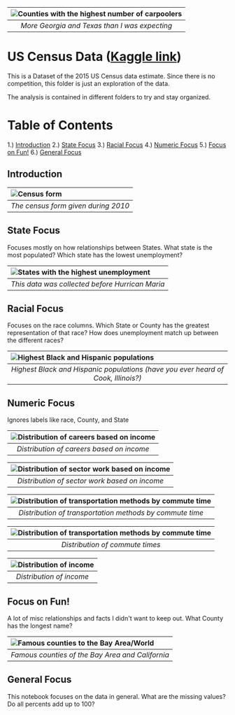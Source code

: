 | <img src="photos/carpool.png" alt="Counties with the highest number of carpoolers" style="float:left;"/> | 
|:--:| 
| *More Georgia and Texas than I was expecting* | 

# US Census Data ([Kaggle link](https://www.kaggle.com/muonneutrino/us-census-demographic-data))

This is a Dataset of the 2015 US Census data estimate.  Since there is no competition, this folder is just an exploration of the data.

The analysis is contained in different folders to try and stay organized.

# Table of Contents

1.) [Introduction](#intro)
2.) [State Focus](#state)
3.) [Racial Focus](#race)
4.) [Numeric Focus](#numeric)
5.) [Focus on Fun!](#fun)
6.) [General Focus](#general)

<a name="intro"></a>
## Introduction

| <img src="photos/census.png" alt="Census form" style="float:left;"/> | 
|:--:| 
| *The census form given during 2010* | 

<a name="state"></a>
## State Focus

Focuses mostly on how relationships between States.  What state is the most populated?  Which state has the lowest unemployment?


| <img src="photos/state_unemployment.png" alt="States with the highest unemployment" style="float:left;"/> | 
|:--:| 
| *This data was collected before Hurrican Maria* | 


<a name="race"></a>
## Racial Focus

Focuses on the race columns.  Which State or County has the greatest representation of that race?  How does unemployment match up between the different races?

| <img src="photos/race_county.png" alt="Highest Black and Hispanic populations" style="float:left;"/> | 
|:--:| 
| *Highest Black and Hispanic populations (have you ever heard of Cook, Illinois?)* | 

<a name="numeric"></a>
## Numeric Focus

Ignores labels like race, County, and State

| <img src="photos/career_dist.png" alt="Distribution of careers based on income" style="float:left;"/> | 
|:--:| 
| *Distribution of careers based on income* | 

| <img src="photos/sector_dist.png" alt="Distribution of sector work based on income" style="float:left;"/> | 
|:--:| 
| *Distribution of sector work based on income* | 

| <img src="photos/commute_dist.png" alt="Distribution of transportation methods by commute time" style="float:left;"/> | 
|:--:| 
| *Distribution of transportation methods by commute time* | 

| <img src="photos/commute_kde.png" alt="Distribution of transportation methods by commute time" style="float:left;"/> | 
|:--:| 
| *Distribution of commute times* | 

| <img src="photos/income_kde.png" alt="Distribution of income" style="float:left;"/> | 
|:--:| 
| *Distribution of income* | 

<a name="fun"></a>
## Focus on Fun!

A lot of misc relationships and facts I didn't want to keep out.  What County has the longest name?

| <img src="photos/selected_counties.png" alt="Famous counties to the Bay Area/World" style="float:left;"/> | 
|:--:| 
| *Famous counties of the Bay Area and California* | 

<a name="general"></a>
## General Focus

This notebook focuses on the data in general.  What are the missing values?  Do all percents add up to 100?

